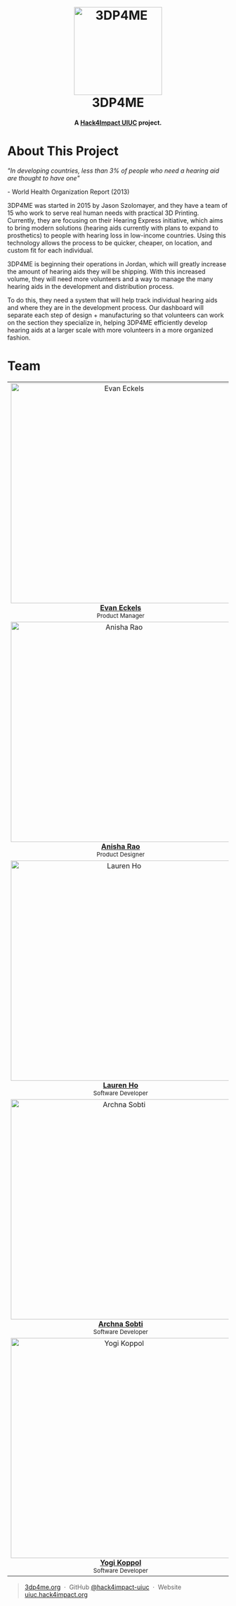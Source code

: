 <h1 align="center">
  <br />
  <a href="https://www.3dp4me.org/"
    ><img
      src="https://www.ffwd.org/wp-content/uploads/3dp4me_logoblueb.jpg"
      alt="3DP4ME"
      width="200"
  /></a>
  <br />
  3DP4ME
  <br />
</h1>

<h4 align="center">
  A
  <a href="https://uiuc.hack4impact.org/" target="_blank">Hack4Impact UIUC</a>
  project.
</h4>

# About This Project

_"In developing countries, less than 3% of people who need a hearing aid are thought to have one"_

\- World Health Organization Report (2013)

3DP4ME was started in 2015 by Jason Szolomayer, and they have a team of 15 who work to serve real human needs with practical 3D Printing. Currently, they are focusing on their Hearing Express initiative, which aims to bring modern solutions (hearing aids currently with plans to expand to prosthetics) to people with hearing loss in low-income countries. Using this technology allows the process to be quicker, cheaper, on location, and custom fit for each individual.

3DP4ME is beginning their operations in Jordan, which will greatly increase the amount of hearing aids they will be shipping. With this increased volume, they will need more volunteers and a way to manage the many hearing aids in the development and distribution process. 

To do this, they need a system that will help track individual hearing aids and where they are in the development process. Our dashboard will separate each step of design + manufacturing so that volunteers can work on the section they specialize in, helping 3DP4ME efficiently develop hearing aids at a larger scale with more volunteers in a more organized fashion.

# Team

<table align="center">
  <tr>
    <td align="center">
      <a href="https://www.evaneckels.com"
        ><img
          src="https://uiuc.hack4impact.org/images/people/evan_eckels.jpg"
          width="500px;"
          alt="Evan Eckels"
        /><br /><b>Evan Eckels</b></a
      ><br /><sub>Product Manager</sub>
    </td>
    <td align="center">
      <a href="https://www.linkedin.com/in/matthew-walowski"
        ><img
          src="https://uiuc.hack4impact.org/images/people/matthew_walowski.jpg"
          width="500px;"
          alt="Matt Walowski"
        /><br /><b>Matt Walowski</b></a
      ><br /><sub>Technical Lead</sub>
    </td>
    <td align="center">
      <a href="https://www.linkedin.com/in/genewang0"
        ><img
          src="https://media-exp1.licdn.com/dms/image/C5603AQEqmRC96yvduw/profile-displayphoto-shrink_200_200/0/1630967298162?e=1638403200&v=beta&t=d_d-LQJU6HT7UGiwrodr8cf0zFFoaUSNiDoo62-pkBM"
          width="500px;"
          alt="Gene Wang"
        /><br /><b>Gene Wang</b></a
      ><br /><sub>Product Manager</sub>
    </td>
    <td align="center">
      <a href="https://www.linkedin.com/in/navamawasthi/"
        ><img
          src="https://uiuc.hack4impact.org/images/people/utkarsh_awasthi.jpg"
          width="500px;"
          alt="Utkarsh Awasthi"
        /><br /><b>Utkarsh Awasthi</b></a
      ><br /><sub>Technical Lead</sub>
    </td>
  </tr>
  <tr></tr>
  <tr>
    <td align="center">
      <a href="https://www.linkedin.com/in/anisharao14/"
        ><img
          src="https://uiuc.hack4impact.org/images/people/anisha_rao.jpg"
          width="500px;"
          alt="Anisha Rao"
        /><br /><b>Anisha Rao</b></a
      ><br /><sub>Product Designer</sub>
    </td>
    <td align="center">
      <a href="https://www.linkedin.com/in/amit-m-sawhney/"
        ><img
          src="https://uiuc.hack4impact.org/images/people/amit_sawhney.jpg"
          width="500px;"
          alt="Amit Sawhney"
        /><br /><b>Amit Sawhney</b></a
      ><br /><sub>Software Developer</sub>
    </td>
    <td align="center">
      <a href="https://www.linkedin.com/in/feiyuwong/"
        ><img
          src="https://uiuc.hack4impact.org/images/people/andy_wong.jpg"
          width="500px;"
          alt="Andy Wong"
        /><br /><b>Andy Wong</b></a
      ><br /><sub>Software Developer</sub>
    </td>
    <td align="center">
      <a href="https://abehara2.github.io/"
        ><img
          src="https://media-exp1.licdn.com/dms/image/C5603AQGyU2TjxvH8Jw/profile-displayphoto-shrink_200_200/0/1610096609905?e=1638403200&v=beta&t=eAVPr6Xcbxm9jdgLnlMabp3t4B0d_kjeUSMCsSOqAk0"
          width="500px;"
          alt="Ashank Behara"
        /><br /><b>Ashank Behara</b></a
      ><br /><sub>Software Developer</sub>
    </td>
  </tr>
  <tr>
    <td align="center">
      <a href="https://github.com/laurenho025"
        ><img
          src="https://uiuc.hack4impact.org/images/people/lauren_ho.jpg"
          width="500px;"
          alt="Lauren Ho"
        /><br /><b>Lauren Ho</b></a
      ><br /><sub>Software Developer</sub>
    </td>
    <td align="center">
      <a href="https://www.linkedin.com/in/daniel-moon1/"
        ><img
          src="https://uiuc.hack4impact.org/images/people/daniel_moon.jpg"
          width="500px;"
          alt="Daniel Moon"
        /><br /><b>Daniel Moon</b></a
      ><br /><sub>Software Developer</sub>
    </td>
    <td align="center">
      <a href="https://www.linkedin.com/in/kelly-dunleavy/"
        ><img
          src="https://uiuc.hack4impact.org/images/people/kelly_dunleavy.jpg"
          width="500px;"
          alt="Kelly Dunleavy"
        /><br /><b>Kelly Dunleavy</b></a
      ><br /><sub>Software Developer</sub>
    </td>
    <td align="center">
      <a href="https://www.linkedin.com/in/riyajain5/"
        ><img
          src="https://uiuc.hack4impact.org/images/people/riya_jain.jpg"
          width="500px;"
          alt="Riya Jain"
        /><br /><b>Riya Jain</b></a
      ><br /><sub>Software Developer</sub>
    </td>
  </tr>
  <tr>
    <td align="center">
      <a href="https://www.linkedin.com/in/archna-sobti/"
        ><img
          src="https://uiuc.hack4impact.org/images/people/archna_sobti.jpg"
          width="500px;"
          alt="Archna Sobti"
        /><br /><b>Archna Sobti</b></a
      ><br /><sub>Software Developer</sub>
    </td>
    <td align="center">
      <a href="https://www.linkedin.com/in/ashay-parikh-a0621619a/"
        ><img
          src="https://media-exp1.licdn.com/dms/image/C4E03AQGREsCFO7JKYg/profile-displayphoto-shrink_200_200/0/1632719027225?e=1638403200&v=beta&t=B1_Eyb7z7wAh41cyuWGbdagsjOFSLL_V2FpmalJn3TU"
          width="500px;"
          alt="Ashay Parikh"
        /><br /><b>Ashay Parikh</b></a
      ><br /><sub>Software Developer</sub>
    </td>
    <td align="center">
      <a href="https://www.linkedin.com/in/suewee/"
        ><img
          src="https://uiuc.hack4impact.org/images/people/sue_wee.jpg"
          width="500px;"
          alt="Sue Wee"
        /><br /><b>Sue Wee</b></a
      ><br /><sub>Software Developer</sub>
    </td>
    <td align="center">
      <a href="https://www.linkedin.com/in/vasu-chalasani/"
        ><img
          src="https://uiuc.hack4impact.org/images/people/vasu_chalasani.jpg"
          width="500px;"
          alt="Vasu Chalasani"
        /><br /><b>Vasu Chalasani</b></a
      ><br /><sub>Software Developer</sub>
    </td>
  </tr>
  <tr>
    </td>
    <td align="center">
      <a href="https://www.linkedin.com/in/ananth-yogi-koppol/"
        ><img
          src="https://media-exp1.licdn.com/dms/image/C4D03AQECkebPnjlKcA/profile-displayphoto-shrink_200_200/0/1568061882339?e=1638403200&v=beta&t=xYD2vTwLJBBOnpOggonB8AxFqo4tqM4YMvN8Pe3vbLI"
          width="500px;"
          alt="Yogi Koppol"
        /><br /><b>Yogi Koppol</b></a
      ><br /><sub>Software Developer</sub>
    </td>
  </tr>
  
</table>

> [3dp4me.org](https://www.3dp4me.org/) &nbsp;&middot;&nbsp;
> GitHub [@hack4impact-uiuc](https://github.com/hack4impact-uiuc/) &nbsp;&middot;&nbsp;
> Website [uiuc.hack4impact.org](https://uiuc.hack4impact.org)
